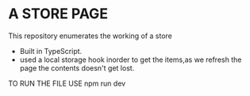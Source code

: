 # A STORE PAGE
This repository enumerates the working of a store

- Built in TypeScript.
- used a local storage hook inorder to get the items,as we refresh the page the contents doesn't get lost.

TO RUN THE FILE USE npm run dev
